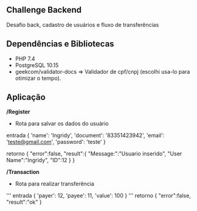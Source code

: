 ## Challenge Backend
Desafio back, cadastro de usuários e fluxo de transferências

## Dependências e Bibliotecas

- PHP 7.4
- PostgreSQL 10.15
- geekcom/validator-docs => Validador de cpf/cnpj (escolhi usa-lo para otimizar o tempo).

## Aplicação
**/Register**
- Rota para salvar os dados do usuário

entrada
{
    'name': 'Ingridy',
    'document': '83351423942',
    'email': 'teste@gmail.com',
    'password': 'teste'
}

retorno
{
   "error":false,
   "result":{
      "Message:":"Usuario inserido",
      "User Name":"Ingridy",
      "ID":12
   }
}

**/Transaction**
- Rota para realizar transferência

'''
entrada
{
    'payer': 12,
    'payee': 11,
    'value': 100
}
'''
retorno
{
   "error":false,
   "result":"ok"
}


